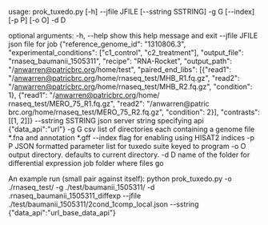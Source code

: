 usage: prok_tuxedo.py [-h] --jfile JFILE [--sstring SSTRING] -g G [--index]
                      [-p P] [-o O] -d D

optional arguments:
  -h, --help         show this help message and exit
  --jfile JFILE      json file for job {"reference_genome_id": "1310806.3",
                     "experimental_conditions": ["c1_control",
                     "c2_treatment"], "output_file":
                     "rnaseq_baumanii_1505311", "recipe": "RNA-Rocket",
                     "output_path": "/anwarren@patricbrc.org/home/test",
                     "paired_end_libs": [{"read1":
                     "/anwarren@patricbrc.org/home/rnaseq_test/MHB_R1.fq.gz",
                     "read2":
                     "/anwarren@patricbrc.org/home/rnaseq_test/MHB_R2.fq.gz",
                     "condition": 1}, {"read1": "/anwarren@patricbrc.org/home/
                     rnaseq_test/MERO_75_R1.fq.gz", "read2": "/anwarren@patric
                     brc.org/home/rnaseq_test/MERO_75_R2.fq.gz", "condition":
                     2}], "contrasts": [[1, 2]]}
  --sstring SSTRING  json server string specifying api {"data_api":"url"}
  -g G               csv list of directories each containing a genome file
                     *.fna and annotation *.gff
  --index            flag for enabling using HISAT2 indices
  -p P               JSON formatted parameter list for tuxedo suite keyed to
                     program
  -o O               output directory. defaults to current directory.
  -d D               name of the folder for differential expression job folder
                     where files go

An example run (small pair against itself):
python prok_tuxedo.py -o ./rnaseq_test/ -g ./test/baumanii_1505311/ -d .rnaseq_baumanii_1505311_diffexp --jfile ./test/baumanii_1505311/2cond_1comp_local.json --sstring {"data_api":"url_base_data_api"}
